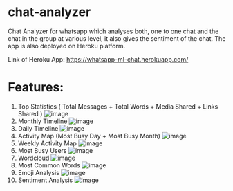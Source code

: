 # chat-analyzer
Chat Analyzer for whatsapp which analyses both, one to one chat and the chat in the group at various level, it also gives the sentiment of the chat. The app is also deployed on Heroku platform.

Link of Heroku App: https://whatsapp-ml-chat.herokuapp.com/

# Features:
1) Top Statistics ( Total Messages + Total Words + Media Shared + Links Shared )
![image](https://user-images.githubusercontent.com/92681193/190697142-559eee93-ab1d-465f-8fe6-48eadd57bc65.png)
2) Monthly Timeline
![image](https://user-images.githubusercontent.com/92681193/190697360-9ba900b1-b7b4-4042-8ab7-53fcecf21b64.png)
3) Daily Timeline
![image](https://user-images.githubusercontent.com/92681193/190697572-987ec2e0-818c-46bf-ac12-0d115dd6eeeb.png)
4) Activity Map (Most Busy Day + Most Busy Month)
![image](https://user-images.githubusercontent.com/92681193/190697782-40e2f945-e886-47bc-b005-04732f052436.png)
5) Weekly Activity Map
![image](https://user-images.githubusercontent.com/92681193/190698341-dd502728-8278-4cf9-92d2-20c789b0d4a3.png)
6) Most Busy Users
![image](https://user-images.githubusercontent.com/92681193/195398039-eaeda7ff-cc6c-4c17-aaf6-fe26a52efb64.png)
7) Wordcloud
![image](https://user-images.githubusercontent.com/92681193/195397937-da8641fb-909e-4234-ab7e-4c0de9abc7c1.png)
8) Most Common Words
![image](https://user-images.githubusercontent.com/92681193/195398129-fc90ddd6-df14-49c2-8f4b-4e5da93c23fa.png)
9) Emoji Analysis
![image](https://user-images.githubusercontent.com/92681193/190698767-ed36e847-0df2-4510-92f5-80fed028f61d.png)
10) Sentiment Analysis
![image](https://user-images.githubusercontent.com/92681193/190698844-6282ca8b-d25b-4ae8-884a-3722684b2415.png)
